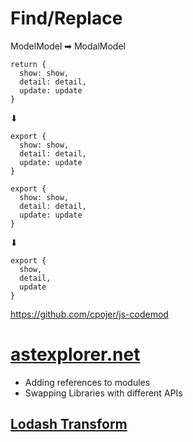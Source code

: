 
# Find/Replace

ModelModel ➡ ModalModel


```
return {
  show: show,
  detail: detail,
  update: update
}
```
⬇
```
export {
  show: show,
  detail: detail,
  update: update
}
```


```
export {
  show: show,
  detail: detail,
  update: update
}
```
⬇
```
export {
  show,
  detail,
  update
}
```


https://github.com/cpojer/js-codemod <!-- .element: target="_blank" -->


# [astexplorer.net](http://astexplorer.net) <!-- .element: target="_blank" -->


- Adding references to modules
- Swapping Libraries with different APIs


## [Lodash Transform](https://gist.github.com/robtarr/d23ba7e5c68d591a7ffddb3c1e7b4a70) <!-- .element: target="_blank" -->

